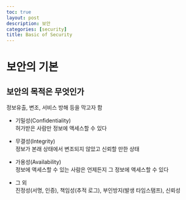 ```yaml
---
toc: true
layout: post
description: 보안
categories: [security]
title: Basic of Security
---
```

# 보안의 기본

## 보안의 목적은 무엇인가
정보유출, 변조, 서비스 방해 등을 막고자 함

- 기밀성(Confidentiality)  
허가받은 사람만 정보에 액세스할 수 있다

- 무결성(Integrity)  
정보가 본래 상태에서 변조되지 않았고 신뢰할 만한 상태

- 가용성(Availability)  
정보에 액세스할 수 있는 사람은 언제든지 그 정보에 액세스할 수 있다

- 그 외  
진정성(서명, 인증), 책임성(추적 로그), 부인방지(발생 타임스탬프), 신뢰성

